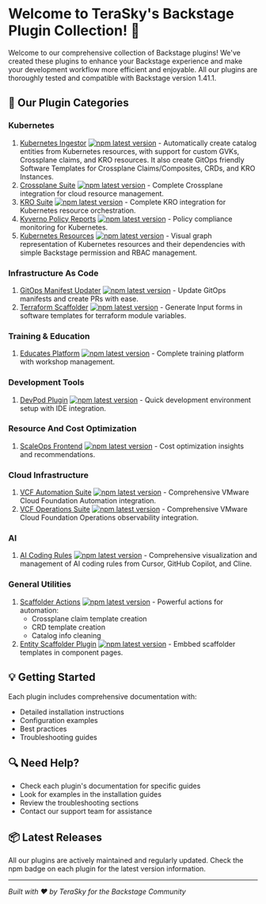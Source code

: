 # Welcome to TeraSky's Backstage Plugin Collection! 🚀

Welcome to our comprehensive collection of Backstage plugins! We've created these plugins to enhance your Backstage experience and make your development workflow more efficient and enjoyable. All our plugins are thoroughly tested and compatible with Backstage version 1.41.1.

## 🔧 Our Plugin Categories

### Kubernetes
1. [Kubernetes Ingestor](./plugins/kubernetes-ingestor/overview.md) [![npm latest version](https://img.shields.io/npm/v/@terasky/backstage-plugin-kubernetes-ingestor/latest.svg)](https://www.npmjs.com/package/@terasky/backstage-plugin-kubernetes-ingestor) - Automatically create catalog entities from Kubernetes resources, with support for custom GVKs, Crossplane claims, and KRO resources. It also create GitOps friendly Software Templates for Crossplane Claims/Composites, CRDs, and KRO Instances.
2. [Crossplane Suite](./plugins/crossplane/overview.md) [![npm latest version](https://img.shields.io/npm/v/@terasky/backstage-plugin-crossplane-resources-frontend/latest.svg)](https://www.npmjs.com/package/@terasky/backstage-plugin-crossplane-resources-frontend) - Complete Crossplane integration for cloud resource management.
3. [KRO Suite](./plugins/kro/overview.md) [![npm latest version](https://img.shields.io/npm/v/@terasky/backstage-plugin-kro-resources-frontend/latest.svg)](https://www.npmjs.com/package/@terasky/backstage-plugin-kro-resources-frontend) - Complete KRO integration for Kubernetes resource orchestration.
4. [Kyverno Policy Reports](./plugins/kyverno/overview.md) [![npm latest version](https://img.shields.io/npm/v/@terasky/backstage-plugin-kyverno-policy-reports/latest.svg)](https://www.npmjs.com/package/@terasky/backstage-plugin-kyverno-policy-reports) - Policy compliance monitoring for Kubernetes.
5. [Kubernetes Resources](./plugins/kubernetes/overview.md) [![npm latest version](https://img.shields.io/npm/v/@terasky/backstage-plugin-kubernetes-resources-frontend/latest.svg)](https://www.npmjs.com/package/@terasky/backstage-plugin-kubernetes-resources-frontend) - Visual graph representation of Kubernetes resources and their dependencies with simple Backstage permission and RBAC management.

### Infrastructure As Code
1. [GitOps Manifest Updater](./plugins/gitops-manifest-updater/overview.md) [![npm latest version](https://img.shields.io/npm/v/@terasky/backstage-plugin-gitops-manifest-updater/latest.svg)](https://www.npmjs.com/package/@terasky/backstage-plugin-gitops-manifest-updater) - Update GitOps manifests and create PRs with ease.
2. [Terraform Scaffolder](./plugins/terraform-scaffolder/overview.md) [![npm latest version](https://img.shields.io/npm/v/@terasky/backstage-plugin-terraform-scaffolder/latest.svg)](https://www.npmjs.com/package/@terasky/backstage-plugin-terraform-scaffolder) - Generate Input forms in software templates for terraform module variables.

### Training & Education
1. [Educates Platform](./plugins/educates/overview.md) [![npm latest version](https://img.shields.io/npm/v/@terasky/backstage-plugin-educates/latest.svg)](https://www.npmjs.com/package/@terasky/backstage-plugin-educates) - Complete training platform with workshop management.

### Development Tools
1. [DevPod Plugin](./plugins/devpod/overview.md) [![npm latest version](https://img.shields.io/npm/v/@terasky/backstage-plugin-devpod/latest.svg)](https://www.npmjs.com/package/@terasky/backstage-plugin-devpod) - Quick development environment setup with IDE integration.

### Resource And Cost Optimization
1. [ScaleOps Frontend](./plugins/scaleops/frontend/about.md) [![npm latest version](https://img.shields.io/npm/v/@terasky/backstage-plugin-scaleops-frontend/latest.svg)](https://www.npmjs.com/package/@terasky/backstage-plugin-scaleops-frontend) - Cost optimization insights and recommendations.

### Cloud Infrastructure
1. [VCF Automation Suite](./plugins/vcf-automation/overview.md) [![npm latest version](https://img.shields.io/npm/v/@terasky/backstage-plugin-vcf-automation/latest.svg)](https://www.npmjs.com/package/@terasky/backstage-plugin-vcf-automation) - Comprehensive VMware Cloud Foundation Automation integration.
2. [VCF Operations Suite](./plugins/vcf-operations/overview.md) [![npm latest version](https://img.shields.io/npm/v/@terasky/backstage-plugin-vcf-operations/latest.svg)](https://www.npmjs.com/package/@terasky/backstage-plugin-vcf-operations) - Comprehensive VMware Cloud Foundation Operations observability integration.

### AI
1. [AI Coding Rules](./plugins/ai-rules-plugin/overview.md) [![npm latest version](https://img.shields.io/npm/v/@terasky/backstage-plugin-ai-rules/latest.svg)](https://www.npmjs.com/package/@terasky/backstage-plugin-ai-rules) - Comprehensive visualization and management of AI coding rules from Cursor, GitHub Copilot, and Cline.

### General Utilities
1. [Scaffolder Actions](./plugins/scaffolder-actions/overview.md) [![npm latest version](https://img.shields.io/npm/v/@terasky/backstage-plugin-scaffolder-backend-module-terasky-utils/latest.svg)](https://www.npmjs.com/package/@terasky/backstage-plugin-scaffolder-backend-module-terasky-utils) - Powerful actions for automation:  
    * Crossplane claim template creation  
    * CRD template creation  
    * Catalog info cleaning  
2. [Entity Scaffolder Plugin](./plugins/entity-scaffolder/frontend/about.md) [![npm latest version](https://img.shields.io/npm/v/@terasky/backstage-plugin-entity-scaffolder-content/latest.svg)](https://www.npmjs.com/package/@terasky/backstage-plugin-entity-scaffolder-content) - Embbed scaffolder templates in component pages.







## 💡 Getting Started

Each plugin includes comprehensive documentation with:
- Detailed installation instructions
- Configuration examples
- Best practices
- Troubleshooting guides

## 🔍 Need Help?

- Check each plugin's documentation for specific guides
- Look for examples in the installation guides
- Review the troubleshooting sections
- Contact our support team for assistance

## 📦 Latest Releases

All our plugins are actively maintained and regularly updated. Check the npm badge on each plugin for the latest version information.

---

*Built with ❤️ by TeraSky for the Backstage Community*
